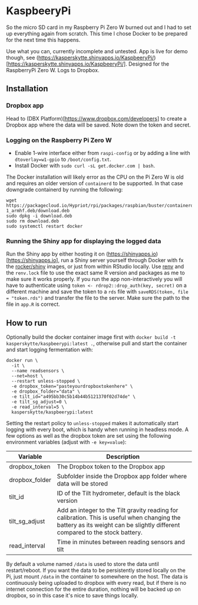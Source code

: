 # KaspbeeryPi
So the micro SD card in my Raspberry Pi Zero W burned out and I had to set up everything again from scratch. This time I chose Docker to be prepared for the next time this happens.

Use what you can, currently incomplete and untested. App is live for demo though, see (https://kasperskytte.shinyapps.io/KaspbeeryPi/)[https://kasperskytte.shinyapps.io/KaspbeeryPi/].
Designed for the RaspberryPi Zero W. Logs to Dropbox. 

## Installation
### Dropbox app
Head to (DBX Platform)[https://www.dropbox.com/developers] to create a Dropbox app where the data will be saved. Note down the token and secret.

### Logging on the Raspberry Pi Zero W
 - Enable 1-wire interface either from `raspi-config` or by adding a line with `dtoverlay=w1-gpio` to `/boot/config.txt`.
 - Install Docker with `sudo curl -sL get.docker.com | bash`.

The Docker installation will likely error as the CPU on the Pi Zero W is old and requires an older version of `containerd` to be supported. In that case downgrade containerd by running the following:
```
wget https://packagecloud.io/Hypriot/rpi/packages/raspbian/buster/containerd.io_1.2.6-1_armhf.deb/download.deb
sudo dpkg -i download.deb
sudo rm download.deb
sudo systemctl restart docker
```

### Running the Shiny app for displaying the logged data
Run the Shiny app by either hosting it on (https://shinyapps.io)[https://shinyapps.io], run a Shiny server yourself through Docker with fx the [rocker/shiny](`https://hub.docker.com/r/rocker/shiny`) images, or just from within RStudio locally. Use [renv](https://rstudio.github.io/renv/) and the `renv.lock` file to use the exact same R version and packages as me to make sure it works properly. If you run the app non-interactively you will have to authenticate using `token <- rdrop2::drop_auth(key, secret)` on a different machine and save the token to a `rds` file with `saveRDS(token, file = "token.rds")` and transfer the file to the server. Make sure the path to the file in `app.R` is correct.

## How to run
Optionally build the docker container image first with `docker build -t kasperskytte/kaspbeerypi:latest .`, otherwise pull and start the container and start logging fermentation with:
```
docker run \
  -it \
  --name readsensors \
  --net=host \
  --restart unless-stopped \
  -e dropbox_token="pasteyourdropboxtokenhere" \
  -e dropbox_folder="data" \
  -e tilt_id="a495bb30c5b14b44b5121370f02d74de" \
  -e tilt_sg_adjust=0 \
  -e read_interval=5 \
  kasperskytte/kaspbeerypi:latest
```

Setting the restart policy to `unless-stopped` makes it automatically start logging with every boot, which is handy when running in headless mode.
A few options as well as the dropbox token are set using the following environment variables (adjust with `-e key=value`):

| Variable | Description |
| --- | --- |
| dropbox_token | The Dropbox token to the Dropbox app |
| dropbox_folder | Subfolder inside the Dropbox app folder where data will be stored |
| tilt_id | ID of the Tilt hydrometer, default is the black version |
| tilt_sg_adjust | Add an integer to the Tilt gravity reading for calibration. This is useful when changing the battery as its weight can be slightly different compared to the stock battery. |
| read_interval | Time in minutes between reading sensors and tilt |

By default a volume named `/data` is used to store the data until restart/reboot. If you want the data to be persistently stored locally on the Pi, just mount `/data` in the container to somewhere on the host. The data is continuously being uploaded to dropbox with every read, but if there is no internet connection for the entire duration, nothing will be backed up on dropbox, so in this case it's nice to save things locally.